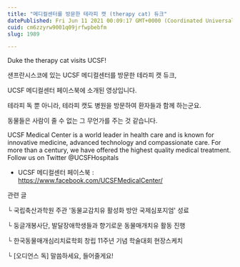 ```yaml
---
title: "메디컬센터를 방문한 테라피 캣 (therapy cat) 듀크"
datePublished: Fri Jun 11 2021 00:09:17 GMT+0000 (Coordinated Universal Time)
cuid: cm6zzyrw9001q09jrfwpbebfm
slug: 1989

---
```



Duke the therapy cat visits UCSF!

샌프란시스코에 있는 UCSF 메디컬센터를 방문한 테라피 캣 듀크,

UCSF 메디컬센터 페이스북에 소개된 영상입니다.

테라피 독 뿐 아니라, 테라피 캣도 병원을 방문하여 환자들과 함께 하는군요.

동물들은 사람이 줄 수 없는 그 무언가를 주는 것 같습니다.

UCSF Medical Center is a world leader in health care and is known for innovative medicine, advanced technology and compassionate care. For more than a century, we have offered the highest quality medical treatment. Follow us on Twitter @UCSFHospitals

- UCSF 메디컬센터 페이스북 : https://www.facebook.com/UCSFMedicalCenter/

관련 글

└ 국립축산과학원 주관 '동물교감치유 활성화 방안 국제심포지엄' 성료

└ 둥글개봉사단, 발달장애학생들과 향기로운 동물매개치유 활동 진행

└ 한국동물매개심리치료학회 창립 11주년 기념 학술대회 현장스케치

└ [오디언스 독] 말씀하세요, 들어줄게요!